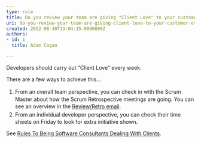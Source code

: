 ```yaml
---
type: rule
title: Do you review your team are giving "Client Love" to your customer every Friday?
uri: do-you-review-your-team-are-giving-client-love-to-your-customer-every-friday
created: 2012-08-30T13:04:15.0000000Z
authors:
- id: 1
  title: Adam Cogan

---
```




<span class='intro'> <p>​Developers should carry out &quot;Client Love&quot; every week.&#160;</p><p>There are a few ways to achieve this...</p> </span>

<ol><li><span style="line-height&#58;1.6;">From an overall team perspective,&#160;y</span><span style="line-height&#58;1.6;">ou can check in with the Scrum Master about how the Scrum Retrospective meetings are going. You can see an overview in the </span><a href="/do-you-create-a-sprint-review-retro-email" style="line-height&#58;1.6;">Review/Retro email</a><span style="line-height&#58;1.6;">.</span><br></li><li><span style="line-height&#58;1.6;"><span style="line-height&#58;20.799999237060547px;">From an individual developer perspective, you can check their time sheets on Friday to look for&#160;extra initiative shown.​</span><br></span></li></ol><p>
                    See <a href="/do-you-build-the-client-relationship-by-completing-＂client-love＂-each-week-(aka-customer-love)">Rules
                        To Being Software Consultants Dealing With Clients</a>.
                </p>


